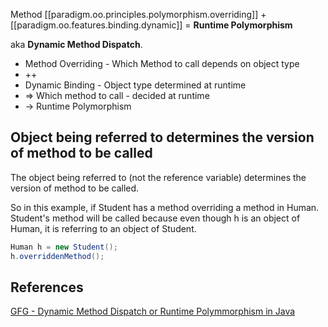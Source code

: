 

Method [[paradigm.oo.principles.polymorphism.overriding]] + [[paradigm.oo.features.binding.dynamic]] = **Runtime Polymorphism**

aka **Dynamic Method Dispatch**.

- Method Overriding - Which Method to call depends on object type
- ++
- Dynamic Binding - Object type determined at runtime
- => Which method to call - decided at runtime
- -> Runtime Polymorphism


## Object being referred to determines the version of method to be called

The object being referred to (not the reference variable) determines the version of method to be called.

So in this example, if Student has a method overriding a method in Human. Student's method will be called because even though h is an object of Human, it is referring to an object of Student.

```java
Human h = new Student();
h.overriddenMethod();
```

## References

[GFG - Dynamic Method Dispatch or Runtime Polymmorphism in Java](https://www.geeksforgeeks.org/dynamic-method-dispatch-runtime-polymorphism-java/)
